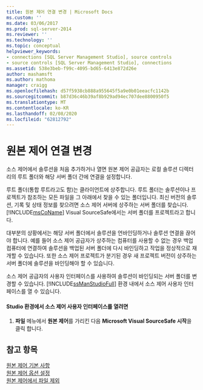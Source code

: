 ```yaml
---
title: 원본 제어 연결 변경 | Microsoft Docs
ms.custom: ''
ms.date: 03/06/2017
ms.prod: sql-server-2014
ms.reviewer: ''
ms.technology: ''
ms.topic: conceptual
helpviewer_keywords:
- connections [SQL Server Management Studio], source controls
- source controls [SQL Server Management Studio], connections
ms.assetid: 538e3beb-f99c-4095-bd65-6413e872d26e
author: mashamsft
ms.author: mathoma
manager: craigg
ms.openlocfilehash: d57f5938cb888a955645f5a9e0b01eeacfc1142b
ms.sourcegitcommit: b87d36c46b39af8b929ad94ec707dee8800950f5
ms.translationtype: MT
ms.contentlocale: ko-KR
ms.lasthandoff: 02/08/2020
ms.locfileid: "62812792"
---
```

# <a name="change-source-control-connections"></a>원본 제어 연결 변경
  소스 제어에서 솔루션을 처음 추가하거나 열면 원본 제어 공급자는 로컬 솔루션 디렉터리의 루트 폴더와 해당 서버 폴더 간에 연결을 설정합니다.  
  
 루트 폴더(통합 루트라고도 함)는 클라이언트에 상주합니다. 루트 폴더는 솔루션이나 프로젝트가 참조하는 모든 파일을 그 아래에서 찾을 수 있는 폴더입니다. 최신 버전의 솔루션, 기록 및 상태 정보를 찾으려면 소스 제어 서버에 상주하는 서버 폴더를 찾습니다. 
  [!INCLUDE[msCoName](../includes/msconame-md.md)] Visual SourceSafe에서는 서버 폴더를 프로젝트라고 합니다.  
  
 대부분의 상황에서는 해당 서버 폴더에서 솔루션을 언바인딩하거나 솔루션 연결을 끊어야 합니다. 예를 들어 소스 제어 공급자가 상주하는 컴퓨터를 사용할 수 없는 경우 백업 컴퓨터에 연결하여 솔루션을 백업된 서버 폴더에 다시 바인딩하고 작업을 정상적으로 재개할 수 있습니다. 또한 소스 제어 프로젝트가 분기된 경우 새 프로젝트 버전이 상주하는 서버 폴더에 솔루션을 바인딩해야 할 수 있습니다.  
  
 소스 제어 공급자의 사용자 인터페이스를 사용하여 솔루션이 바인딩되는 서버 폴더를 변경할 수 있습니다. 
  [!INCLUDE[ssManStudioFull](../includes/ssmanstudiofull-md.md)] 환경 내에서 소스 제어 사용자 인터페이스를 열 수 있습니다.  
  
#### <a name="to-open-the-source-control-user-interface-from-the-studio-environment"></a>Studio 환경에서 소스 제어 사용자 인터페이스를 열려면  
  
1.  **파일** 메뉴에서 **원본 제어**를 가리킨 다음 **Microsoft Visual SourceSafe 시작**을 클릭 합니다.  
  
## <a name="see-also"></a>참고 항목  
 [원본 제어 기본 사항](../../2014/database-engine/source-control-basics.md)   
 [원본 제어 옵션 설정](../../2014/database-engine/set-source-control-options.md)   
 [원본 제어에서 파일 제외](../../2014/database-engine/exclude-files-from-source-control.md)  
  
  
